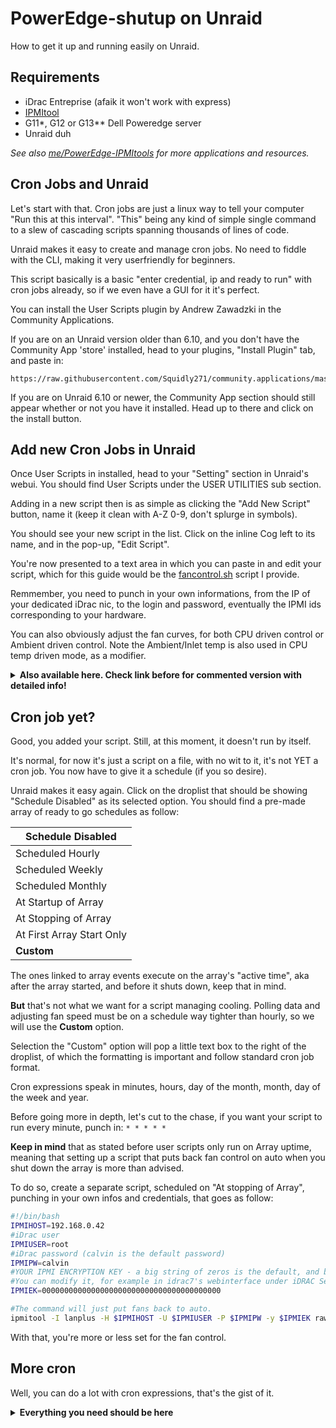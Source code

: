 # PowerEdge-shutup on Unraid

How to get it up and running easily on Unraid.

## Requirements
- iDrac Entreprise (afaik it won't work with express)
- [IPMItool](https://github.com/ipmitool/ipmitool)
- G11*, G12 or G13** Dell Poweredge server
- Unraid duh

*See also [me/PowerEdge-IPMItools](https://github.com/White-Raven/PowerEdge-IPMItools) for more applications and resources.*

## Cron Jobs and Unraid

Let's start with that. Cron jobs are just a linux way to tell your computer "Run this at this interval". 
"This" being any kind of simple single command to a slew of cascading scripts spanning thousands of lines of code.

Unraid makes it easy to create and manage cron jobs. No need to fiddle with the CLI, making it very userfriendly for beginners.

This script basically is a basic "enter credential, ip and ready to run" with cron jobs already, so if we even have a GUI for it it's perfect.

You can install the User Scripts plugin by Andrew Zawadzki in the Community Applications.

If you are on an Unraid version older than 6.10, and you don't have the Community App 'store' installed, head to your plugins, "Install Plugin" tab, and paste in:
```
https://raw.githubusercontent.com/Squidly271/community.applications/master/plugins/community.applications.plg
```

If you are on Unraid 6.10 or newer, the Community App section should still appear whether or not you have it installed. Head up to there and click on the install button.

## Add new Cron Jobs in Unraid

Once User Scripts in installed, head to your "Setting" section in Unraid's webui. You should find User Scripts under the USER UTILITIES sub section.

Adding in a new script then is as simple as clicking the "Add New Script" button, name it (keep it clean with A-Z 0-9, don't splurge in symbols).

You should see your new script in the list. Click on the inline Cog left to its name, and in the pop-up, "Edit Script".

You're now presented to a text area in which you can paste in and edit your script, which for this guide would be the [fancontrol.sh](https://github.com/White-Raven/PowerEdge-shutup/blob/main/fancontrol.sh) script I provide.

Remmember, you need to punch in your own informations, from the IP of your dedicated iDrac nic, to the login and password, eventually the IPMI ids corresponding to your hardware.

You can also obviously adjust the fan curves, for both CPU driven control or Ambient driven control. Note the Ambient/Inlet temp is also used in CPU temp driven mode, as a modifier.

<details>
<summary>
<b>Also available here. Check link before for commented version with detailed info!</b>
</summary>
<p>

```bash
#!/bin/bash
#the IP address of iDrac
IPMIHOST=192.168.0.42

#iDrac user
IPMIUSER=root

#iDrac password (calvin is the default password)
IPMIPW=calvin

#YOUR IPMI ENCRYPTION KEY 
IPMIEK=0000000000000000000000000000000000000000

#IPMI IDs
CPUID0=0Fh
CPUID1=0Eh
CPUID2="0#h"
CPUID3="0#h"
AMBIENT_ID=04h
EXHAUST_ID=01h
	
#Non-IPMI data source for CPU:
NICPU_toggle=false
NICPUdatadump_command=(sensors -A)
NICPUdatadump_device="coretemp-isa-"
NICPUdatadump_device_num=4
NICPUdatadump_core=Core
NICPUdatadump_cut="-c16-18"
NICPUdatadump_offset=0
IPMIDATA_toggle=true
	
#Logtype:
Logtype=2

#There you basically define your fan curve. 
TEMP_STEP0=30
FST0=2
TEMP_STEP1=35
FST1=6
TEMP_STEP2=40
FST2=8
TEMP_STEP3=50
FST3=10
TEMP_STEP4=60
FST4=12
TEMP_STEP5=75
FST5=20

#These values are used as steps for the intake temps.

AMBTEMP_STEP0=20
AMBTEMP_MOD_STEP0=0
AMBTEMP_noCPU_FS_STEP0=8

AMBTEMP_STEP1=21
AMBTEMP_MOD_STEP1=10
AMBTEMP_noCPU_FS_STEP1=15

AMBTEMP_STEP2=24
AMBTEMP_MOD_STEP2=15
AMBTEMP_noCPU_FS_STEP2=20

AMBTEMP_STEP3=26
AMBTEMP_MOD_STEP3=20
AMBTEMP_noCPU_FS_STEP3=30

MAX_MOD=69

EXHTEMP_MAX=65

#CPU fan governor type
TEMPgov=0
CPUdelta=15

#Ambient fan mode - Delta mode
AMBDeltaMode=true
DeltaR=3

#Log loop debug
Logloop=false

#Looplog prefix
l="Loop -"

#Hexadecimal conversion and IPMI command into a function 
ipmifanctl=(ipmitool -I lanplus -H "$IPMIHOST" -U "$IPMIUSER" -P "$IPMIPW" -y "$IPMIEK" raw 0x30 0x30)
function setfanspeed () { 
        TEMP_Check=$1
        TEMP_STEP=$2
        FS=$3
        if [[ $FS == "auto" ]]; then
                if [ "$Logtype" != 0 ] && [ "$4" -eq 0 ]; then
                        echo "> $TEMP_Check °C is higher or equal to $TEMP_STEP °C. Switching to automatic fan control"
                fi
                [ "$4" -eq 1 ] && echo "> ERROR : Keeping fans on auto as safety measure"
                "${ipmifanctl[@]}" 0x01 0x01
                exit $4
        else
                HEX_value=$(printf '%#04x' "$FS")
                [ "$Logtype" != 0 ] && echo "> $TEMP_Check °C is lower or equal to $TEMP_STEP °C. Switching to manual $FS % control"
                "${ipmifanctl[@]}" 0x01 0x00
                "${ipmifanctl[@]}" 0x02 0xff "$HEX_value"
                exit $4
         fi
}
#Failsafe = Parameter check
re='^[0-9]+$'
ren='^[+-]?[0-9]+?$'
if [ "$Logloop" != false ] && [ "$Logloop" != true ]; then
        echo "Logloop parameter invalid, must be true or false!"
        setfanspeed XX XX auto 1
fi
if [ "$AMBDeltaMode" != false ] && [ "$AMBDeltaMode" != true ]; then
        echo "AMBDeltaMode parameter invalid, must be true or false!"
        setfanspeed XX XX auto 1
fi
if [[ "$DeltaR" =~ $ren ]]; then
        if [ "$DeltaR" -le "0" ]; then
                echo "DeltaR parameter invalid, must be greater than 0!"
                setfanspeed XX XX auto 1
        fi
else
        echo "DeltaR parameter invalid, not a number!"
        setfanspeed XX XX auto 1
fi
if [[ "$CPUdelta" =~ $ren ]]; then
        if [ "$CPUdelta" -le "0" ]; then
                echo "CPUdelta parameter invalid, must be greater than 0!"
                setfanspeed XX XX auto 1
        fi
else
        echo "CPUdelta parameter invalid, not a number!"
        setfanspeed XX XX auto 1
fi
if [ "$TEMPgov" != 1 ] && [ "$TEMPgov" != 0 ]; then
        echo "TEMPgov parameter invalid, can only be 0 or 1!"
        setfanspeed XX XX auto 1
fi
if [[ "$Logtype" =~ $ren ]]; then
        if [ "$Logtype" -lt 0 ] || [ "$Logtype" -gt 3 ]; then
                echo "Logtype parameter invalid, must be in 0-3 range!"
                setfanspeed XX XX auto 1
        fi
else
        echo "Logtype parameter invalid, not a number!"
        setfanspeed XX XX auto 1
fi
if [[ "$EXHTEMP_MAX" =~ $ren ]]; then
        if [ "$EXHTEMP_MAX" -lt 0 ]; then
                echo "EXHTEMP_MAX parameter invalid, can't be negative!"
                setfanspeed XX XX auto 1
        fi
else
        echo "EXHTEMP_MAX parameter invalid, not a number!"
        setfanspeed XX XX auto 1
fi
if [[ $MAX_MOD =~ $ren ]]; then
        if [ "$MAX_MOD" -lt 0 ]; then
                echo "MAX_MOD parameter invalid, can't be negative!"
                setfanspeed XX XX auto 1
        fi
else
        echo "MAX_MOD parameter invalid, not a number!"
        setfanspeed XX XX auto 1
fi
#Counting CPU Fan speed steps and setting max value
if $Logloop ; then
        echo "$l New loop => Counting CPU Fan speed steps and setting max value"
fi
for ((i=0; i>=0 ; i++))
do
        inloopstep="TEMP_STEP$i"
        inloopspeed="FST$i"
        if [[ ! -z "${!inloopspeed}" ]] && [[ ! -z "${!inloopstep}" ]]; then
                if $Logloop ; then
                        echo "$l CPU Temperature step n°$i = ${!inloopstep}°C"
                        echo "$l Fan speed step n°$i = ${!inloopspeed}%"
                fi
                if ! [[ "${!inloopstep}" =~ $ren ]]; then
                        echo "Butterfinger failsafe: CPU Temperature step n°$i isn't a number!"
                        setfanspeed XX XX auto 1
                fi
                if [[ "${!inloopspeed}" =~ $ren ]]; then
                        if [[ "${!inloopspeed}" -lt 0 ]]; then
                                echo "Butterfinger failsafe: Fan speed step n°$i is negative!"
                                setfanspeed XX XX auto 1
                        fi

                else
                        echo "Butterfinger failsafe: Fan speed step n°$i isn't a number!"
                        setfanspeed XX XX auto 1
                fi
        else
                inloopmaxstep="TEMP_STEP$((i-1))"
		if [ $((i-1)) -le 0 ]; then
                        echo "Butterfinger failsafe: no CPU stepping found!!"
                        setfanspeed XX XX auto 1
                fi
                MAXTEMP="${!inloopmaxstep}"
                TEMP_STEP_COUNT=$i
                if $Logloop ; then
                        echo "$l CPU temperature step count = $i"
                        echo "$l CPU max temperature to auto mode = $MAXTEMP°C"
                        echo "$l CPU Temp Steps counting = stop"
                fi
                break
        fi
done
#Counting Ambiant Fan speed and MOD steps and setting max value
if $Logloop ; then
        echo "$l New loop => Counting Ambiant Fan speed and MOD steps and setting max value"
fi
for ((i=0; i>=0 ; i++))
do
        inloopstep="AMBTEMP_STEP$i"
        inloopspeed="AMBTEMP_noCPU_FS_STEP$i"
        inloopmod="AMBTEMP_MOD_STEP$i"
        if [[ ! -z "${!inloopspeed}" ]] && [[ ! -z "${!inloopmod}" ]] && [[ ! -z "${!inloopstep}" ]]; then
                if $Logloop ; then
                        echo "$l Ambient temperature step n°$i = ${!inloopstep}°C"
                        echo "$l Ambient modifier for CPU temp step n°$i = +${!inloopmod}°C"
                        echo "$l Ambient NO CPU fan speed step n°$i = ${!inloopspeed}%"
                fi
                if ! [[ "${!inloopstep}" =~ $ren ]]; then
                        echo "Butterfinger failsafe: Ambient temperature step n°$i isn't a number!"
                        setfanspeed XX XX auto 1
                fi
                if [[ "${!inloopmod}" =~ $ren ]]; then
                        if [[ "${!inloopmod}" -lt 0 ]]; then
                                echo "Beware: Ambient modifier for CPU temp step n°$i is negative!"
                                echo "Proceeding..."
                        fi

                else
                        echo "Butterfinger failsafe: Ambient modifier for CPU temp step n°$i isn't a number!"
                        setfanspeed XX XX auto 1
                fi
                if [[ "${!inloopspeed}" =~ $ren ]]; then
                        if [[ "${!inloopspeed}" -lt 0 ]]; then
                                echo "Butterfinger failsafe: Ambient NO CPU fan speed step n°$i is negative!"
                                setfanspeed XX XX auto 1
                        fi

                else
                        echo "Butterfinger failsafe: Ambient NO CPU fan speed step n°$i isn't a number!"
                        setfanspeed XX XX auto 1
                fi
        else
                inloopmaxstep="AMBTEMP_STEP$((i-1))"
		if [ $((i-1)) -le 0 ]; then
                        echo "Butterfinger failsafe: no Ambient stepping found!!"
                        setfanspeed XX XX auto 1
                fi
                AMBTEMP_MAX="${!inloopmaxstep}"
                AMB_STEP_COUNT=$i
                if $Logloop ; then
                        echo "$l Ambient temperature step count = $i"
                        echo "$l Ambient max temperature to max mod = $AMBTEMP_MAX"
                        echo "$l CPU Ambiant Steps counting = stop"
                fi
                break
        fi
done
#Pulling temperature data from IPMI
if $IPMIDATA_toggle ; then
	IPMIPULLDATA=$(ipmitool -I lanplus -H $IPMIHOST -U $IPMIUSER -P $IPMIPW -y $IPMIEK sdr type temperature)
	DATADUMP=$(echo "$IPMIPULLDATA")
	if [ -z "$DATADUMP" ]; then
		echo "No data was pulled from IPMI"
		setfanspeed XX XX auto 1
	else
		AUTOEM=false
	fi
else
	if $NICPU_toggle ; then
		AUTOEM=false
	else
		echo "Both IPMI data and Non-IPMI-CPU data are toggled off"
		setfanspeed XX XX auto 1
	fi
fi
#Parsing CPU Temp data
if $NICPU_toggle ; then
	if $Logloop ; then
		echo "$l New loop => Pulling data dynamically from Non-IPMI source"
	fi
	for ((j=0; j>=0 ; j++))
	do
		[ -z "$socketcount" ] && socketcount=0
		datadump=$("$NICPUdatadump_command" "$NICPUdatadump_device$(printf "%0"$NICPUdatadump_device_num"d" "$socketcount")")
		if [[ ! -z $datadump ]]; then
			if $Logloop ; then
				echo "$l Detected CPU socket $socketcount !!"
				echo "$l New loop => Parsing CPU Core data"
			fi
			socketcount=$((socketcount+1))
			for ((i=0; i>=0 ; i++))
			do
				[ -z "$corecount" ] && corecount=0
				Corecountloop_data=$( echo "$datadump" | grep -A 0 "$NICPUdatadump_core $i"| cut "$NICPUdatadump_cut")
				if [[ ! -z $Corecountloop_data ]]; then
					declare CPUTEMP$corecount="$((Corecountloop_data+NICPUdatadump_offset))"
					if $Logloop ; then
						echo "$l Defining CPUTEMP$corecount with value : $((CPUTEMP$corecount))"
					fi
					corecount=$((corecount+1))
				else
					if $Logloop ; then
						echo "$l CPU Core data parsing on CPU Socket $((socketcount-1)) = stop"
					fi
					break
				fi
			done
		else
			echo "Non-IPMI detection : done."
			if $Logloop ; then
				echo "$l Result : $corecount Total CPU temperature sources added."
				echo "$l CPU Data parsing from Non-IPMI source = stop"
			fi
			break
		fi
	done
else
	CPUTEMP0=$(echo "$DATADUMP" |grep "$CPUID0" |grep degrees |grep -Po '\d{2}' | tail -1)
	CPUTEMP1=$(echo "$DATADUMP" |grep "$CPUID1" |grep degrees |grep -Po '\d{2}' | tail -1)
	CPUTEMP2=$(echo "$DATADUMP" |grep "$CPUID2" |grep degrees |grep -Po '\d{2}' | tail -1)
	CPUTEMP3=$(echo "$DATADUMP" |grep "$CPUID3" |grep degrees |grep -Po '\d{2}' | tail -1)
fi
#CPU counting
if [ -z "$CPUTEMP0" ]; then
        CPUcount=0
else
        if [[ ! -z "$CPUTEMP0" ]]; then #Infinite CPU number adding, if you pull individual CPU cores from lm-sensors or something
                for ((i=0; i>=0 ; i++))
                    do
                        CPUcountloop="CPUTEMP$i"
                        if [[ ! -z "${!CPUcountloop}" ]]; then
                                if $Logloop ; then
                                        echo "$l CPU detection = CPU$i detected / Value = ${!CPUcountloop}"
                                fi
                                if ! [[ "${!CPUcountloop}" =~ $re ]] ; then
                                   echo "!!error: Reading is not a number or negative!!"
                                   echo "Falling back to ambient mode..."
                                   CPUcount=0
                                   break
                                fi
                                currcputemp="${!CPUcountloop}"
                                CPUcount=$((i+1))
                                TEMPadd=$((TEMPadd+currcputemp))
                        else
                                if [[ $((CPUcount % 2)) -eq 0 ]] || [[ $CPUcount -eq 1 ]]; then
                                        if $Logloop ; then
                                                if [ "$CPUcount" -eq "1" ]; then
                                                        echo "$l CPU count : $CPUcount CPU detected!"
                                                else
                                                        echo "$l CPU count is even : $CPUcount CPU detected!"
                                                fi
                                                echo "$l CPU counting = stop"
                                        fi
                                        CPUn=$((TEMPadd/CPUcount))
                                        break
                                else
                                        CPUcount=0
                                        echo "CPU count is odd, please check your configuration";
                                        echo "Falling back to ambient mode..."
                                        break
                                fi
                        fi
                done

        fi
fi
#CPU Find lowest and highest CPU temps
if [ "$CPUcount" -gt 1 ]; then
        if $Logloop ; then
                echo "$l New loop => Finding highest and lowest CPU temps"
        fi
        for ((i=0; i<CPUcount; i++)) #General solution to finding the highest number with a shitty shell loop
            do if [[ $i -le $CPUcount ]]; then
                CPUtemploop="CPUTEMP$i"
                if $Logloop ; then
                        echo "$l Checking for CPU$i = ${!CPUtemploop}°C"
                fi
                if [ "$i" -eq 0 ]; then
                      CPUh=${!CPUtemploop}
                      CPUl=${!CPUtemploop}
                else
                    if [ ${!CPUtemploop} -gt $CPUh ]; then
                        if $Logloop ; then
                                echo "$l New high! CPU$i = ${!CPUtemploop}°C"
                        fi
                        CPUh=${!CPUtemploop}
                    fi
                    if [ ${!CPUtemploop} -lt $CPUl ]; then
                        if $Logloop ; then
                                echo "$l New low! CPU$i = ${!CPUtemploop}°C"
                        fi
                        CPUl=${!CPUtemploop}
                    fi
                fi
            fi
        done
    if $Logloop ; then
        echo "$l Result = $CPUh"
        echo "$l Result = $CPUl"
        echo "$l CPU Find highest = stop"
    fi
fi
if [ $TEMPgov -eq 1 ] || [ $((CPUh-CPUl)) -gt $CPUdelta ]; then
        echo "!! CPU DELTA Exceeded !!"
        echo "Lowest : $CPUl"
        echo "Highest: $CPUh"
        echo "Delta Max: $CPUdelta °C"
        echo "Switching CPU profile..."
        CPUdeltatest=1
        CPUn=$CPUh
fi
#Ambient temperature modifier when CPU temps are available.
AMBTEMP=$(echo "$DATADUMP" |grep "$AMBIENT_ID" |grep degrees |grep -Po '\d{2}' | tail -1)
if [ $CPUcount != 0 ]; then
        if [[ ! -z "$AMBTEMP" ]]; then
                if $Logloop ; then
                        echo "$l New loop => Ambient temperature modifier"
                fi
                if [ "$AMBTEMP" -ge $AMBTEMP_MAX ]; then
                        echo "Intake temp is very high!! : $AMBTEMP °C!"
                        TEMPMOD=$MAX_MOD
                else
                        for ((i=0; i<AMB_STEP_COUNT; i++))
                        do
                                AMBTEMP_STEPloop="AMBTEMP_STEP$i"
                                if $Logloop ; then
                                        echo "$l Checking for Ambient temperature($AMBTEMP) =< Ambient temperature step n°$i(${!AMBTEMP_STEPloop})"
                                fi
                                if [ "$AMBTEMP" -le "${!AMBTEMP_STEPloop}" ]; then
                                        AMBTEMP_MOD_STEPloop="AMBTEMP_MOD_STEP$i"
                                        TEMPMOD="${!AMBTEMP_MOD_STEPloop}"
                                        if $Logloop ; then
                                                echo "$l Result Checking for Ambient temperature($AMBTEMP) is =< Ambient temperature step n°$i(${!AMBTEMP_STEPloop})"
                                                echo "$l Ambient temperature modifier for CPU fans speed set to +${!AMBTEMP_MOD_STEPloop}°C"
                                                echo "$l Ambient temperature Modifier check - Stop"
                                        fi
                                        break
                                fi
                        done
                fi
	fi
fi
#Exhaust temperature modifier when CPU temps are available and Checks for Delta Mode and Ambient mode
EXHTEMP=$(echo "$DATADUMP" |grep "$EXHAUST_ID" |grep degrees |grep -Po '\d{2}' | tail -1)
if [ $CPUcount != 0 ]; then
        if [[ ! -z "$EXHTEMP" ]]; then
                if [ "$EXHTEMP" -ge $EXHTEMP_MAX ]; then
                        echo "Exhaust temp is critical!! : $EXHTEMP °C!"
                        TEMPMOD=$MAX_MOD
                fi
        fi
else
        if $AMBDeltaMode ; then
                if [[ -z "$EXHTEMP" ]] && [[ ! -z "$AMBTEMP" ]]; then
                        echo "DELTA MODE ERROR => MISSING EXHAUST READING"
                        echo "FALL BACK TO DEFAULT AMBIENT MODE"
                        AMBDeltaMode=false
                        EMAMBmode=false
                elif [[ ! -z "$EXHTEMP" ]] && [[ -z "$AMBTEMP" ]]; then
                        echo "DELTA MODE ERROR => MISSING AMBIENT READING"
                        echo "FALL BACK TO EMERGENCY AMBIENT MODE"
                        echo "!!EMERGENCY MODE => USING AMBIANT PROFILE WITH EXHAUST TEMP!!"
                        AMBDeltaMode=false
                        EMAMBmode=true
                elif [[ -z "$EXHTEMP" ]] && [[ -z "$AMBTEMP" ]]; then
                        echo "DELTA MODE ERROR => MISSING AMBIENT READING"
                        echo "DELTA MODE ERROR => MISSING EXHAUST READING"
                        echo "!!EMERGENCY MODE => FALL BACK TO AUTO FAN PROFILE!!"
                        AMBDeltaMode=false
                        AUTOEM=true
                elif [[ -z "$DeltaR" ]] || [[ "$DeltaR" -le 0 ]]; then
                        echo "DELTA MODE ERROR => DELTA RATIO INVALID"
                        echo "!!EMERGENCY MODE => FALL BACK TO AUTO FAN PROFILE!!"
                        AMBDeltaMode=false
                        AUTOEM=true
                fi
        else
                if [[ ! -z "$EXHTEMP" ]] && [[ -z "$AMBTEMP" ]]; then
                        echo "!!MISSING AMBIENT READING!!"
                        echo "FALL BACK TO EMERGENCY AMBIENT MODE"
                        echo "!!EMERGENCY MODE => USING AMBIANT PROFILE WITH EXHAUST TEMP!!"
                        EMAMBmode=true
                elif [[ -z "$EXHTEMP" ]] && [[ -z "$AMBTEMP" ]]; then
                        echo "NO TEMPERATURE READINGS"
                        echo "!!EMERGENCY MODE => FALL BACK TO AUTO FAN PROFILE!!"
                        AUTOEM=true
                else
                        EMAMBmode=false
                        if [[ ! -z "$EXHTEMP" ]]; then
                                if [ "$EXHTEMP" -ge $EXHTEMP_MAX ]; then
                                        echo "Exhaust temp is critical!! : $EXHTEMP °C!"
                                        TEMPMOD=$MAX_MOD
                                fi
                        fi
                fi
        fi
fi
#vTemp
if [ -z "$TEMPMOD" ]; then
	TEMPMOD=0
fi
if [ $CPUcount != 0 ]; then
        vTEMP=$((CPUn+TEMPMOD))
else
        if [[ ! -z "$EXHTEMP" ]] && [[ ! -z "$AMBTEMP" ]]; then
                if $AMBDeltaMode ; then
                        if [ "$AMBTEMP" -ge "$EXHTEMP" ]; then
                                echo "!! Intake = $AMBTEMP°C / Exhaust = $EXHTEMP°C !!"
                                echo "?Insufficient or reverse airflow?"
                                echo "!!EMERGENCY MODE => FALL BACK TO AUTO FAN PROFILE!!"
                                AUTOEM=true
                        else
                                vTEMP=$((EXHTEMP-AMBTEMP))
                        fi
                else
                        if $EMAMBmode ; then
                                vTEMP=$EXHTEMP
                        else
                                vTEMP=$((AMBTEMP+TEMPMOD))
                        fi
                fi
        else
                if $EMAMBmode ; then
                        vTEMP=$EXHTEMP
                else
                        vTEMP=$((AMBTEMP+TEMPMOD))
                fi
        fi
fi
#Emergency mode trigger
if $AUTOEM ; then
        setfanspeed XX XX auto 1
fi
#Logtype logic
if [ $Logtype -eq 2 ]; then
        for ((i=0; i<CPUcount; i++))
         do if [[ $i -le $CPUcount ]]; then
                CPUtemploopecho="CPUTEMP$i"
                 echo "CPU$i = ${!CPUtemploopecho} °C"
            fi
         done
        [ "$CPUcount" -eq 0 ] && echo "No CPU sensors = Ambient Mode"
        [ "$TEMPgov" -eq 0 ] && [ "$CPUcount" -gt 1 ] && echo "$CPUcount CPU average = $CPUn °C"
        [ "$TEMPgov" -eq 1 ] && [ "$CPUcount" -gt 1 ] && echo "$CPUcount CPU highest = $CPUn °C"
        [[ ! -z "$AMBTEMP" ]] && echo "Ambient = $AMBTEMP °C" 
        [[ ! -z "$EXHTEMP" ]] && echo "Exhaust = $EXHTEMP °C"
        [[ "$CPUcount" != 0 ]] && [[ "$TEMPMOD" != 0 ]] && echo "TEMPMOD = +$TEMPMOD °C"
        if [ "$CPUcount" -ge 1 ]; then 
                [ -z "$CPUdeltatest" ] && echo "CPUdelta = $CPUdelta °C" || echo "CPUdelta EX! = $CPUdelta °C"
        fi
        if [ "$CPUcount" != 0 ]; then
                echo  "vTEMP = $vTEMP °C" 
        else
                if $AMBDeltaMode ; then
                        echo "Delta Ratio = : $DeltaR "
                        echo "Delta A/E = $vTEMP °C"
                else
                        echo "Virtual Temp = +$vTEMP °C"
                fi
        fi
fi
if [ $Logtype -eq 3 ]; then
        (
         printf 'SOURCE\tFETCH\tTEMPERATURE\n' 
         for ((i=0; i<CPUcount; i++))
         do if [[ $i -le $CPUcount ]]; then
                CPUtemploopecho="CPUTEMP$i"
                 printf '%s\t%4s\t%12s\n' "CPU$i" "OK" "${!CPUtemploopecho} °C"
            fi
         done
        [ "$CPUcount" -eq 0 ] && printf '%s\t%4s\t%12s\n' "CPU" "NO" "Ambient Mode"
        [ "$TEMPgov" -eq 0 ] && [ "$CPUcount" -gt 1 ] && printf '%s\t%4s\t%12s\n' "$CPUcount CPU average" "OK" "$CPUn °C"
        [ "$TEMPgov" -eq 1 ] && [ "$CPUcount" -gt 1 ] && printf '%s\t%4s\t%12s\n' "$CPUcount CPU highest" "OK" "$CPUn °C"
        [[ ! -z "$AMBTEMP" ]] && printf '%s\t%4s\t%12s\n' "Ambient" "OK" "$AMBTEMP °C" || printf '%s\t%4s\t%12s\n' "Ambient" "NO" "NaN " 
        [[ ! -z "$EXHTEMP" ]] && printf '%s\t%4s\t%12s\n' "Exhaust" "OK" "$EXHTEMP °C" || printf '%s\t%4s\t%12s\n' "Exhaust" "NO" "NaN " 
        if [ "$CPUcount" -ge 1 ]; then 
                [ -z "$CPUdeltatest" ] && printf '%s\t%4s\t%12s\n' "CPUdelta" "OK" "$CPUdelta °C" || printf '%s\t%4s\t%12s\n' "CPUdelta" "EX" "$CPUdelta °C"
        fi
        if [ "$CPUcount" != 0 ]; then
                [[ "$TEMPMOD" != 0 ]] && printf '%s\t%4s\t%12s\n' "TEMPMOD" "OK" "+$TEMPMOD °C" || printf '%s\t%4s\t%12s\n' "TEMPMOD" "NO" "NaN "
        fi
        if [ "$CPUcount" != 0 ]; then
                [[ "$vTEMP" != "$CPUn" ]] && printf '%s\t%4s\t%12s\n' "vTEMP" "OK" "$vTEMP °C" || printf '%s\t%4s\t%12s\n' "vTEMP" "EQ" "$vTEMP °C" 
        else
                if $AMBDeltaMode ; then
                        printf '%s\t%4s\t%12s\n' "Delta Ratio" "OK" ":$DeltaR "
                        printf '%s\t%4s\t%12s\n' "Delta A/E" "OK" "+$vTEMP °C"
                else
                        printf '%s\t%4s\t%12s\n' "vTEMP" "OK" "$vTEMP °C"
                fi
        fi
        ) | column -t -s $'\t'
fi
#Logtype logic end.

#Temp comparisons
if [ $CPUcount -eq 0 ]; then
        if $AMBDeltaMode ; then
                echo "!! A/E DELTA TEMPERATURE MODE !!"
                if [ $vTEMP -ge $((MAXTEMP / DeltaR)) ]; then
                        echo "!! A/E DELTA : Delta check = Temperature Critical trigger!!"
                        setfanspeed "$DeltaR x $vTEMP" $MAXTEMP auto 0
                else
                        if $Logloop ; then
                                echo "$l New loop => Defining fan speeds according to Delta A/E to CPU temp steps : $DeltaR"
                        fi
                        for ((i=0; i<TEMP_STEP_COUNT; i++))
                        do
                                TEMP_STEPloop="TEMP_STEP$i"
                                TEMP_STEPloop="${!TEMP_STEPloop}"
                                FSTloop="FST$i"
                                if $Logloop ; then
                                        echo "$l Test vTEMP(=EXHTEMP-AMBTEMP)($EXHTEMP-$AMBTEMP=$vTEMP) =< TEMP_STEP$i($TEMP_STEPloop) by ratio $DeltaR"
                                fi
                                if [ $vTEMP -le "$((TEMP_STEPloop / DeltaR))" ]; then
                                        if $Logloop ; then
                                                echo "$l Test vTEMP(=EXHTEMP-AMBTEMP)($EXHTEMP-$AMBTEMP=$vTEMP) is =< TEMP_STEP$i($TEMP_STEPloop) by ratio $DeltaR"
                                                echo "$l Buffering command #setfanspeed $DeltaR x $vTEMP°C $TEMP_STEPloop°C ${!FSTloop}%"
                                                echo "$l CPU temperature Fan Speed control - Stop"
                                        fi
                                        DAEloop_arg1="$DeltaR x $vTEMP"
                                        DAEloop_arg2=$TEMP_STEPloop
                                        DAEloop_arg3="${!FSTloop}"
                                        break
                                fi
                        done
                        if [ "$AMBTEMP" -ge $AMBTEMP_MAX ]; then
                                echo "!! A/E DELTA : Ambient check = Temperature Critical trigger!!"
                                setfanspeed "$AMBTEMP" $AMBTEMP_MAX auto 0
                        else        
                                if $Logloop ; then
                                        echo "$l New loop => Checking fan speeds according to values provided by Ambiant temp steps"
                                fi
                                for ((i=0; i<AMB_STEP_COUNT; i++))
                                do 
                                        TEMP_STEPloop="AMBTEMP_STEP$i"
                                        FSTloop="AMBTEMP_noCPU_FS_STEP$i"
                                        if $Logloop ; then
                                                echo "$l Test AMBTEMP($AMBTEMP) =< AMBTEMP_STEP$i(${!TEMP_STEPloop})"
                                        fi
                                        if [ "$AMBTEMP" -le "${!TEMP_STEPloop}" ]; then
                                                if $Logloop ; then
                                                        echo "$l Result AMBTEMP($AMBTEMP) is =< AMBTEMP_STEP$i(${!TEMP_STEPloop})"
                                                        echo "$l Buffering #setfanspeed $AMBTEMP°C ${!TEMP_STEPloop}°C ${!FSTloop}%"
                                                        echo "$l Ambient temperature Fan Speed control - Stop"
                                                fi
                                                AMBloop_arg1=$AMBTEMP
                                                AMBloop_arg2="${!TEMP_STEPloop}"
                                                AMBloop_arg3="${!FSTloop}"
                                                break
                                        fi
                                done
                        fi
                        if [ $AMBloop_arg3 -gt $DAEloop_arg3 ]; then
                                echo "Ambient temp fan step : $AMBloop_arg3 %"
                                echo "Delta A/E fan step : $DAEloop_arg3 %"
                                echo "Ambient temperature ($AMBloop_arg1°C) requires higher cooling than Delta A/E profile."
                                setfanspeed "$AMBloop_arg1" "$AMBloop_arg2" "$AMBloop_arg3" 0
                                if $Logloop ; then
                                        echo "$l Result Compare: Ambient profile selected"
                                fi
                        else
                                if $Logloop ; then
                                        echo "$l Result Compare: Delta A/E profile selected"
                                fi
                                setfanspeed "$DAEloop_arg1" "$DAEloop_arg2" "$DAEloop_arg3" 0
                        fi
                fi
        else
                echo "!! AMBIANT TEMPERATURE MODE !!"
                if [ $vTEMP -ge $AMBTEMP_MAX ]; then
                        echo "!! Ambient check = Temperature Critical trigger !!"
                        setfanspeed $vTEMP $AMBTEMP_MAX auto 0
                else        
                        if $Logloop ; then
                                echo "$l New loop => Defining fan speeds according to values provided by Ambiant temp steps"
                        fi
                        for ((i=0; i<AMB_STEP_COUNT; i++))
                        do 
                                TEMP_STEPloop="AMBTEMP_STEP$i"
                                FSTloop="AMBTEMP_noCPU_FS_STEP$i"
                                if $Logloop ; then
                                        echo "$l Test vTEMP($vTEMP) =< AMBTEMP_STEP$i(${!TEMP_STEPloop})"
                                fi
                                if [ $vTEMP -le "${!TEMP_STEPloop}" ]; then
                                        if $Logloop ; then
                                                echo "$l Result vTEMP($vTEMP) is =< AMBTEMP_STEP$i(${!TEMP_STEPloop})"
                                                echo "$l sending command #setfanspeed $vTEMP°C ${!TEMP_STEPloop}°C ${!FSTloop}%"
                                                echo "$l Ambient temperature Fan Speed control - Stop"
                                        fi
                                        setfanspeed $vTEMP "${!TEMP_STEPloop}" "${!FSTloop}" 0
                                        break
                                fi
                        done
                fi
        fi
else
        if [ $vTEMP -ge $MAXTEMP ]; then
                setfanspeed "$vTEMP" $MAXTEMP auto 0
                echo "!! CPU MODE : Temperature Critical trigger!!"
        else
                if $Logloop ; then
                        echo "$l New loop => Defining fan speeds according to values provided by CPU temp steps"
                fi
                for ((i=0; i<TEMP_STEP_COUNT; i++))
                do
                        TEMP_STEPloop="TEMP_STEP$i"
                        FSTloop="FST$i"
                        if $Logloop ; then
                                echo "$l Test vTEMP(=CPUn+TEMPMOD)($CPUn+$TEMPMOD=$vTEMP) =< TEMP_STEP$i(${!TEMP_STEPloop})"
                        fi
                        if [ $vTEMP -le "${!TEMP_STEPloop}" ]; then
                                if $Logloop ; then
                                        echo "$l Result TEMP(=CPUn+TEMPMOD)($CPUn+$TEMPMOD=$vTEMP) is =< TEMP_STEP$i(${!TEMP_STEPloop})"
                                        echo "$l Sending command #setfanspeed $vTEMP°C ${!TEMP_STEPloop}°C ${!FSTloop}%"
                                        echo "$l CPU temperature Fan Speed control - Stop"
                                fi
                                setfanspeed $vTEMP "${!TEMP_STEPloop}" "${!FSTloop}" 0
                                break
                        fi
                done
        fi
fi
```

</p>
</details>

## Cron job yet?

Good, you added your script. Still, at this moment, it doesn't run by itself.

It's normal, for now it's just a script on a file, with no wit to it, it's not YET a cron job. You now have to give it a schedule (if you so desire).

Unraid makes it easy again.
Click on the droplist that should be showing "Schedule Disabled" as its selected option.
You should find a pre-made array of ready to go schedules as follow:

Schedule Disabled|
------------ |
Scheduled Hourly |
Scheduled Weekly |
Scheduled Monthly |
At Startup of Array | 
At Stopping of Array |
At First Array Start Only |
**Custom** |

The ones linked to array events execute on the array's "active time", aka after the array started, and before it shuts down, keep that in mind.

**But** that's not what we want for a script managing cooling. Polling data and adjusting fan speed must be on a schedule way tighter than hourly, so we will use the **Custom** option.

Selection the "Custom" option will pop a little text box to the right of the droplist, of which the formatting is important and follow standard cron job format.

Cron expressions speak in minutes, hours, day of the month, month, day of the week and year.

Before going more in depth, let's cut to the chase, if you want your script to run every minute, punch in: ```* * * * *```

**Keep in mind** that as stated before user scripts only run on Array uptime, meaning that setting up a script that puts back fan control on auto when you shut down the array is more than advised.

To do so, create a separate script, scheduled on "At stopping of Array", punching in your own infos and credentials, that goes as follow:
```bash
#!/bin/bash
IPMIHOST=192.168.0.42
#iDrac user
IPMIUSER=root
#iDrac password (calvin is the default password)
IPMIPW=calvin
#YOUR IPMI ENCRYPTION KEY - a big string of zeros is the default, and by default isn't mandatory to be specified.
#You can modify it, for example in idrac7's webinterface under iDRAC Settings>Network , in the IPMI Settings section.
IPMIEK=0000000000000000000000000000000000000000

#The command will just put fans back to auto.
ipmitool -I lanplus -H $IPMIHOST -U $IPMIUSER -P $IPMIPW -y $IPMIEK raw 0x30 0x30 0x01 0x01
```
With that, you're more or less set for the fan control.


## More cron
Well, you can do a lot with cron expressions, that's the gist of it.

<details>
<summary>
<b>Everything you need should be here</b>
</summary>
<p>

Instead of boring you with text, here's the alphabet of them:

Field Name |	Mandatory |	Allowed Values |	Allowed Special Characters |
------ | ------- | ------- | ------- |
Minutes |	YES |	0 - 59 |	, - \* / |
Hours |	YES |	0 - 23 |	, - \* / |
Day of month |	YES |	1 - 31 |	, - \* ? / L W |
Month |	YES |	1 - 12 (representing Jan - Dec), JAN - DEC (case-insensitive), JANUARY - DECEMBER (case-insensitive) |	, - \* / |
Day of week |	YES |	0 - 6, 7 (representing Sun - Sat and Sun again), SUN - SAT (case-insensitive), SUNDAY - SATURDAY (case-insensitive) |	, - \* ? / L # |
Year |	NO |	empty or 1970-2099 |	, - \* / |

And here a cheatsheet, you'll probably find what you're looking for in it, or be able to make it from it.
 
Cron Expression	examples | Meaning |
--------- | --------- |
\* \* \* \* \* 2022 |	Execute a cron job every minute during the year 2022 |
\* \* \* \* \* |	Execute a cron job every minute |
\*/5 \* \* \* \* |	Execute a cron job every 5 minutes |
0 \* \* \* \* |	Execute a cron job every hour |
0 12 \* \* \* |	Fire at 12:00 PM (noon) every day |
15 10 \* \* \* |	Fire at 10:15 AM every day |
15 10 \* \* ? |	Fire at 10:15 AM every day |
15 10 \* \* \* 2022-2024 |	Fire at 10:15 AM every day during the years 2022, 2023 and 2024 |
\* 14 \* \* \* |	Fire every minute starting at 2:00 PM and ending at 2:59 PM, every day |
0/5 14,18 \* \* \* |	Fire every 5 minutes starting at 2:00 PM and ending at 2:55 PM, AND fire every 5 minutes starting at 6:00 PM and ending at 6:55 PM, every day |
0-5 14 \* \* \* |	Fire every minute starting at 2:00 PM and ending at 2:05 PM, every day |
10,44 14 \* 3 3 |	Fire at 2:10 PM and at 2:44 PM every Wednesday in the month of March. |
15 10 \* \* 1-5 |	Fire at 10:15 AM every Monday, Tuesday, Wednesday, Thursday and Friday |
15 10 15 \* \* |	Fire at 10:15 AM on the 15th day of every month |
15 10 L \* \* |	Fire at 10:15 AM on the last day of every month |
15 10 \* \* 5L |	Fire at 10:15 AM on the last Friday of every month |
15 10 \* \* 5#3 |	Fire at 10:15 AM on the third Friday of every month |
0 12 1/5 \* \* |	Fire at 12:00 PM (noon) every 5 days every month, starting on the first day of the month. |
11 11 11 11 \* |	Fire every November 11th at 11:11 AM. |
11 11 11 11 \* 2022	| Fire at 11:11 AM on November 11th in the year 2022. |
0 0 \* \* 3 |	Fire at midnight of each Wednesday. |
0 0 1,2 \* \* |	Fire at midnight of 1st, 2nd day of each month |
0 0 1,2 \* 3 |	Fire at midnight of 1st, 2nd day of each month, and each Wednesday. |

</p>
</details>
